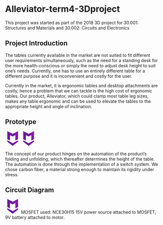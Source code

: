 # Alleviator-term4-3Dproject

This project was started as part of the 2018 3D project for 30.001: Structures and Materials and 30.002: Circuits and Electronics

## Project Introduction
The tables currently available in the market are not suited to fit different user requirements simultaneously, such as the need for a standing desk for the more health-conscious or simply the need to adjust desk height to suit one’s needs. Currently, one has to use an entirely different table for a different purpose and it is inconvenient and costly for the user.  
 
Currently in the market, it is ergonomic tables and desktop attachments are costly, hence a problem that we can tackle is the high cost of ergonomic tables. Our product, Alleviator, which could clamp most table leg sizes, makes any table ergonomic and can be used to elevate the tables to the appropriate height and angle of inclination.

## Prototype 
![alt text](https://github.com/adam-p/markdown-here/raw/master/src/common/images/icon48.png "Prototype")
![alt text](https://github.com/adam-p/markdown-here/raw/master/src/common/images/icon48.png "Prototype clamp")

The concept of our product hinges on the automation of the product’s folding and unfolding, which thereafter determines the height of the table. The automation is done through the implementation of a switch system. We chose carbon fiber, a material strong enough to maintain its rigidity under stress.

## Circuit Diagram
![alt text](https://github.com/adam-p/markdown-here/raw/master/src/common/images/icon48.png "Circuit")
MOSFET used: NCE30H15
15V power source attached to MOSFET, 9V battery attached to motor. 
